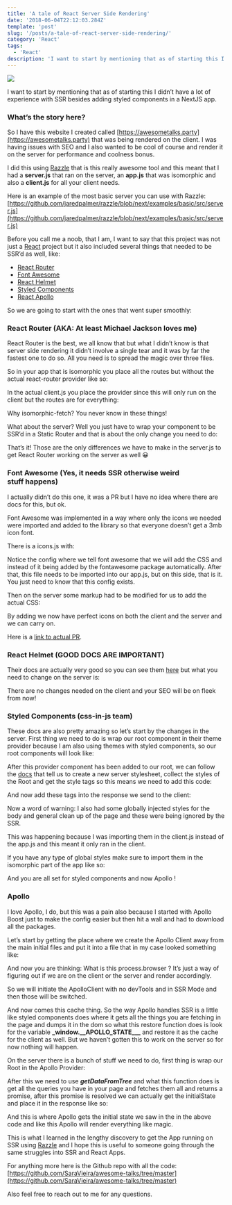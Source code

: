 ```yaml
---
title: 'A tale of React Server Side Rendering'
date: '2018-06-04T22:12:03.284Z'
template: 'post'
slug: '/posts/a-tale-of-react-server-side-rendering/'
category: 'React'
tags:
  - 'React'
description: 'I want to start by mentioning that as of starting this I didn’t have a lot of experience with SSR besides adding styled components in a…'
---
```


![](https://cdn-images-1.medium.com/max/2560/0*iYHm7aDJkDKNsU5T.jpg)

I want to start by mentioning that as of starting this I didn’t have a lot of experience with SSR besides adding styled components in a NextJS app.

### What’s the story here?

So I have this website I created called [https://awesometalks.party](https://awesometalks.party) that was being rendered on the client. I was having issues with SEO and I also wanted to be cool of course and render it on the server for performance and coolness bonus.

I did this using [Razzle](https://github.com/jaredpalmer/razzle/) that is this really awesome tool and this meant that I had a **server.js** that ran on the server, an **app.js** that was isomorphic and also a **client.js** for all your client needs.

Here is an example of the most basic server you can use with Razzle: [https://github.com/jaredpalmer/razzle/blob/next/examples/basic/src/server.js](https://github.com/jaredpalmer/razzle/blob/next/examples/basic/src/server.js)

Before you call me a noob, that I am, I want to say that this project was not just a [React](https://www.yld.io/speciality/react-js/) project but it also included several things that needed to be SSR’d as well, like:

- [React Router](https://github.com/ReactTraining/react-router)
- [Font Awesome](https://github.com/FortAwesome/react-fontawesome)
- [React Helmet](https://github.com/nfl/react-helmet)
- [Styled Components](https://github.com/styled-components/styled-components)
- [React Apollo](https://github.com/apollographql/react-apollo)

So we are going to start with the ones that went super smoothly:

### React Router (AKA: At least Michael Jackson loves me)

React Router is the best, we all know that but what I didn’t know is that server side rendering it didn’t involve a single tear and it was by far the fastest one to do so. All you need is to spread the magic over three files.

So in your app that is isomorphic you place all the routes but without the actual react-router provider like so:

In the actual client.js you place the provider since this will only run on the client but the routes are for everything:

Why isomorphic-fetch? You never know in these things!

What about the server? Well you just have to wrap your component to be SSR’d in a Static Router and that is about the only change you need to do:

That’s it! Those are the only differences we have to make in the server.js to get React Router working on the server as well 😀

### Font Awesome (Yes, it needs SSR otherwise weird stuff happens)

I actually didn’t do this one, it was a PR but I have no idea where there are docs for this, but ok.

Font Awesome was implemented in a way where only the icons we needed were imported and added to the library so that everyone doesn’t get a 3mb icon font.

There is a icons.js with:

Notice the config where we tell font awesome that we will add the CSS and instead of it being added by the fontawesome package automatically. After that, this file needs to be imported into our app.js, but on this side, that is it. You just need to know that this config exists.

Then on the server some markup had to be modified for us to add the actual CSS:

By adding **_<style>\${fontawesome.dom.css()}</style>_** we now have perfect icons on both the client and the server and we can carry on.

Here is a [link to actual PR](https://github.com/SaraVieira/awesome-talks/pull/48).

### React Helmet (GOOD DOCS ARE IMPORTANT)

Their docs are actually very good so you can see them [here](https://github.com/nfl/react-helmet#server-usage) but what you need to change on the server is:

There are no changes needed on the client and your SEO will be on fleek from now!

### Styled Components (css-in-js team)

These docs are also pretty amazing so let’s start by the changes in the server. First thing we need to do is wrap our root component in their theme provider because I am also using themes with styled components, so our root components will look like:

After this provider component has been added to our root, we can follow the [docs](https://www.styled-components.com/docs/advanced#server-side-rendering) that tell us to create a new server stylesheet, collect the styles of the Root and get the style tags so this means we need to add this code:

And now add these tags into the response we send to the client:

Now a word of warning: I also had some globally injected styles for the body and general clean up of the page and these were being ignored by the SSR.

This was happening because I was importing them in the client.js instead of the app.js and this meant it only ran in the client.

If you have any type of global styles make sure to import them in the isomorphic part of the app like so:

And you are all set for styled components and now Apollo !

### Apollo

I love Apollo, I do, but this was a pain also because I started with Apollo Boost just to make the config easier but then hit a wall and had to download all the packages.

Let’s start by getting the place where we create the Apollo Client away from the main initial files and put it into a file that in my case looked something like:

And now you are thinking: What is this process.browser ? It’s just a way of figuring out if we are on the client or the server and render accordingly.

So we will initiate the ApolloClient with no devTools and in SSR Mode and then those will be switched.

And now comes this cache thing. So the way Apollo handles SSR is a little like styled components does where it gets all the things you are fetching in the page and dumps it in the dom so what this restore function does is look for the variable **\_window.\_\_APOLLO_STATE\_\_\_** and restore it as the cache for the client as well. But we haven’t gotten this to work on the server so for now nothing will happen.

On the server there is a bunch of stuff we need to do, first thing is wrap our Root in the Apollo Provider:

After this we need to use **_getDataFromTree_** and what this function does is get all the queries you have in your page and fetches them all and returns a promise, after this promise is resolved we can actually get the initialState and place it in the response like so:

And this is where Apollo gets the initial state we saw in the in the above code and like this Apollo will render everything like magic.

This is what I learned in the lengthy discovery to get the App running on SSR using [Razzle](https://github.com/jaredpalmer/razzle/) and I hope this is useful to someone going through the same struggles into SSR and React Apps.

For anything more here is the Github repo with all the code: [https://github.com/SaraVieira/awesome-talks/tree/master](https://github.com/SaraVieira/awesome-talks/tree/master)

Also feel free to reach out to me for any questions.
